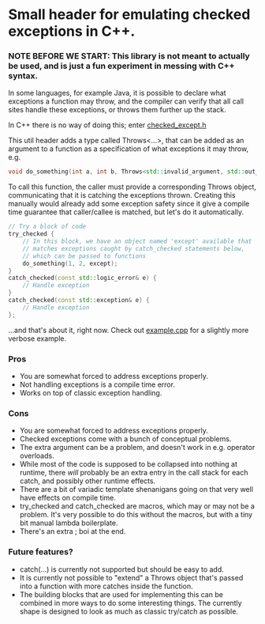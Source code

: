 # Small header for emulating checked exceptions in C++.

### NOTE BEFORE WE START: This library is not meant to actually be used, and is just a fun experiment in messing with C++ syntax.

In some languages, for example Java, it is possible to declare what exceptions a function may throw, and the compiler can verify that all call sites handle these exceptions, or throws them further up the stack.

In C++ there is no way of doing this; enter [checked_except.h](checked_except.h)

This util header adds a type called Throws<...>, that can be added as an argument to a function as a specification of what exceptions it may throw, e.g.

```c++
void do_something(int a, int b, Throws<std::invalid_argument, std::out_of_range>)
```

To call this function, the caller must provide a corresponding Throws object, communicating that it is catching the exceptions thrown. Creating this manually would already add some exception safety since it give a compile time guarantee that caller/callee is matched, but let's do it automatically.

```c++
// Try a block of code
try_checked {
    // In this block, we have an object named 'except' available that
    // matches exceptions caught by catch_checked statements below,
    // which can be passed to functions
    do_something(1, 2, except);
}
catch_checked(const std::logic_error& e) {
    // Handle exception
}
catch_checked(const std::exception& e) {
    // Handle exception
};
```

...and that's about it, right now. Check out [example.cpp](example.cpp) for a slightly more verbose example.

### Pros
* You are somewhat forced to address exceptions properly.
* Not handling exceptions is a compile time error.
* Works on top of classic exception handling.

### Cons
* You are somewhat forced to address exceptions properly.
* Checked exceptions come with a bunch of conceptual problems.
* The extra argument can be a problem, and doesn't work in e.g. operator overloads.
* While most of the code is supposed to be collapsed into nothing at runtime, there _will_ probably be an extra entry in the call stack for each catch, and possibly other runtime effects.
* There are a bit of variadic template shenanigans going on that very well have effects on compile time. 
* try_checked and catch_checked are macros, which may or may not be a problem. It's very possible to do this without the macros, but with a tiny bit manual lambda boilerplate.
* There's an extra ; boi at the end. 

### Future features?
* catch(...) is currently not supported but should be easy to add.
* It is currently not possible to "extend" a Throws object that's passed into a function with more catches inside the function.
* The building blocks that are used for implementing this can be combined in more ways to do some interesting things. The currently shape is designed to look as much as classic try/catch as possible.
